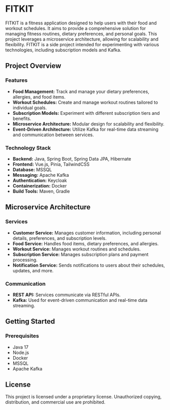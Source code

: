 # FITKIT

FITKIT is a fitness application designed to help users with their food and workout schedules. It aims to provide a comprehensive solution for managing fitness routines, dietary preferences, and personal goals. This project leverages a microservice architecture, allowing for scalability and flexibility. FITKIT is a side project intended for experimenting with various technologies, including subscription models and Kafka.

## Project Overview
### Features

- **Food Management:** Track and manage your dietary preferences, allergies, and food items. 
- **Workout Schedules:** Create and manage workout routines tailored to individual goals.
- **Subscription Models:** Experiment with different subscription tiers and benefits.
- **Microservice Architecture:** Modular design for scalability and flexibility.
- **Event-Driven Architecture:** Utilize Kafka for real-time data streaming and communication between services.

### Technology Stack

- **Backend:** Java, Spring Boot, Spring Data JPA, Hibernate
- **Frontend:** Vue.js, Pinia, TailwindCSS
- **Database:** MSSQL
- **Messaging:** Apache Kafka
- **Authentication:** Keycloak
- **Containerization:** Docker
- **Build Tools:** Maven, Gradle

## Microservice Architecture
### Services

- **Customer Service:** Manages customer information, including personal details, preferences, and subscription levels.
- **Food Service:** Handles food items, dietary preferences, and allergies.
- **Workout Service:** Manages workout routines and schedules.
- **Subscription Service:** Manages subscription plans and payment processing.
- **Notification Service:** Sends notifications to users about their schedules, updates, and more.

### Communication

- **REST API:** Services communicate via RESTful APIs.
- **Kafka:** Used for event-driven communication and real-time data streaming.

## Getting Started
### Prerequisites

- Java 17
- Node.js
- Docker
- MSSQL
- Apache Kafka

## License

This project is licensed under a proprietary license. Unauthorized copying, distribution, and commercial use are prohibited.
